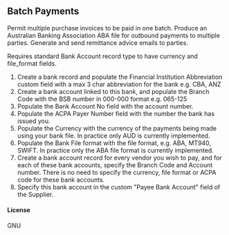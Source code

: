 ## Batch Payments

Permit multiple purchase invoices to be paid in one batch.
Produce an Australian Banking Association ABA file for outbound payments to multiple parties.
Generate and send remittance advice emails to parties.


Requires standard Bank Account record type to have currency and file_format fields.

1. Create a bank record and populate the Financial Institution Abbreviation custom field with a max 3 char abbreviation for the bank e.g. CBA, ANZ 
2. Create a bank account linked to this bank, and populate the Branch Code with the BSB number in 000-000 format e.g. 065-125 
3. Populate the Bank Account No field with the account number. 
4. Populate the ACPA Payer Number field with the number the bank has issued you. 
5. Populate the Currency with the currency of the payments being made using your bank file.  In practice only AUD is currently implemented.
6. Populate the Bank File format with the file format, e.g. ABA, MT940, SWIFT.  In practice only the ABA file format is currently implemented.
1. Create a bank account record for every vendor you wish to pay, and for each of these bank accounts, specify the Branch Code and Account number.  There is no need to specify the currency, file format or ACPA code for these bank accounts.
1. Specify this bank account in the custom "Payee Bank Account" field of the Supplier.

#### License

GNU
